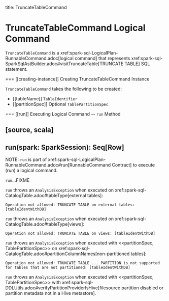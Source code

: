 title: TruncateTableCommand

# TruncateTableCommand Logical Command

`TruncateTableCommand` is a xref:spark-sql-LogicalPlan-RunnableCommand.adoc[logical command] that represents xref:spark-sql-SparkSqlAstBuilder.adoc#visitTruncateTable[TRUNCATE TABLE] SQL statement.

=== [[creating-instance]] Creating TruncateTableCommand Instance

`TruncateTableCommand` takes the following to be created:

* [[tableName]] `TableIdentifier`
* [[partitionSpec]] Optional `TablePartitionSpec`

=== [[run]] Executing Logical Command -- `run` Method

[source, scala]
----
run(spark: SparkSession): Seq[Row]
----

NOTE: `run` is part of xref:spark-sql-LogicalPlan-RunnableCommand.adoc#run[RunnableCommand Contract] to execute (_run_) a logical command.

`run`...FIXME

`run` throws an `AnalysisException` when executed on xref:spark-sql-CatalogTable.adoc#tableType[external tables]:

```
Operation not allowed: TRUNCATE TABLE on external tables: [tableIdentWithDB]
```

`run` throws an `AnalysisException` when executed on xref:spark-sql-CatalogTable.adoc#tableType[views]:

```
Operation not allowed: TRUNCATE TABLE on views: [tableIdentWithDB]
```

`run` throws an `AnalysisException` when executed with <<partitionSpec, TablePartitionSpec>> on xref:spark-sql-CatalogTable.adoc#partitionColumnNames[non-partitioned tables]:

```
Operation not allowed: TRUNCATE TABLE ... PARTITION is not supported for tables that are not partitioned: [tableIdentWithDB]
```

`run` throws an `AnalysisException` when executed with <<partitionSpec, TablePartitionSpec>> with xref:spark-sql-DDLUtils.adoc#verifyPartitionProviderIsHive[filesource partition disabled or partition metadata not in a Hive metastore].

